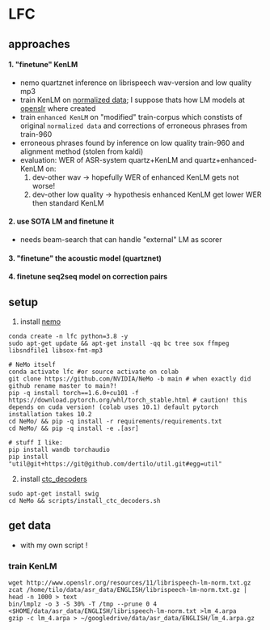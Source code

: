 # LFC 

## approaches
#### 1. "finetune" KenLM 
* nemo quartznet inference on librispeech wav-version and low quality mp3
* train KenLM on [normalized data](http://www.openslr.org/resources/11/librispeech-lm-norm.txt.gz); I suppose thats how LM models at [openslr](http://www.openslr.org/11/) where created
* train `enhanced KenLM` on "modified" train-corpus which constists of original `normalized data` and corrections of erroneous phrases from train-960
* erroneous phrases found by inference on low quality train-960 and alignment method (stolen from kaldi)
* evaluation: WER of ASR-system quartz+KenLM and quartz+enhanced-KenLM on: 
    1. dev-other wav -> hopefully WER of enhanced KenLM gets not worse!
    2. dev-other low quality -> hypothesis enhanced KenLM get lower WER then standard KenLM


#### 2. use SOTA LM and finetune it
* needs beam-search that can handle "external" LM as scorer
 
#### 3. "finetune" the acoustic model (quartznet) 

#### 4. finetune seq2seq model on correction pairs


## setup
1. install [nemo](https://github.com/NVIDIA/NeMo) 
```shell script
conda create -n lfc python=3.8 -y
sudo apt-get update && apt-get install -qq bc tree sox ffmpeg libsndfile1 libsox-fmt-mp3

# NeMo itself
conda activate lfc #or source activate on colab
git clone https://github.com/NVIDIA/NeMo -b main # when exactly did github rename master to main?!
pip -q install torch==1.6.0+cu101 -f https://download.pytorch.org/whl/torch_stable.html # caution! this depends on cuda version! (colab uses 10.1) default pytorch installation takes 10.2
cd NeMo/ && pip -q install -r requirements/requirements.txt
cd NeMo/ && pip -q install -e .[asr]

# stuff I like:
pip install wandb torchaudio
pip install "util@git+https://git@github.com/dertilo/util.git#egg=util"
```
2. install [ctc_decoders](https://github.com/NVIDIA/NeMo/blob/main/scripts/install_ctc_decoders.sh)
```shell script
sudo apt-get install swig
cd NeMo && scripts/install_ctc_decoders.sh
```

## get data
* with my own script !

### train KenLM
```shell script
wget http://www.openslr.org/resources/11/librispeech-lm-norm.txt.gz
zcat /home/tilo/data/asr_data/ENGLISH/librispeech-lm-norm.txt.gz | head -n 1000 > text
bin/lmplz -o 3 -S 30% -T /tmp --prune 0 4 <$HOME/data/asr_data/ENGLISH/librispeech-lm-norm.txt >lm_4.arpa
gzip -c lm_4.arpa > ~/googledrive/data/asr_data/ENGLISH/lm_4.arpa.gz
```
